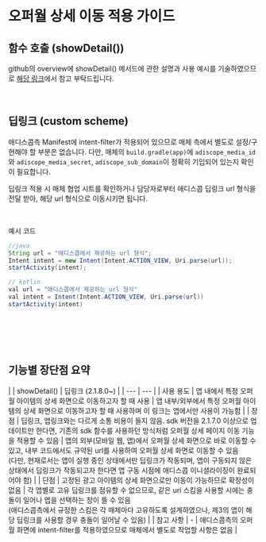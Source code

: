 # 오퍼월 상세 이동 적용 가이드

## 함수 호출 (showDetail())

github의 overview에 showDetail() 메서드에 관한 설명과 사용 예시를 기술하였으므로 [해당 링크](https://github.com/adiscope/Adiscope-Android-Sample/blob/master/docs/overview.md#overview---offerwalladandroid)에서 참고 부탁드립니다.

</br>

## 딥링크 (custom scheme)

애디스콥측 Manifest에 intent-filter가 적용되어 있으므로 매체 측에서 별도로 설정/구현해야 할 부분은 없습니다. 다만, 매체의 `build.gradle(app)`에 `adiscope_media_id`와 `adiscope_media_secret`, `adiscope_sub_domain`이 정확히 기입되어 있는지 확인이 필요합니다.

딥링크 적용 시 매체 협업 시트를 확인하거나 담당자로부터 애디스콥 딥링크 url 형식을 전달 받아, 해당 url 형식으로 이동시키면 됩니다.

</br>

예시 코드

```java
//java
String url = "애디스콥에서 제공하는 url 형식";
Intent intent = new Intent(Intent.ACTION_VIEW, Uri.parse(url));
startActivity(intent);

// kotlin
val url = "애디스콥에서 제공하는 url 형식"
val intent = Intent(Intent.ACTION_VIEW, Uri.parse(url))
startActivity(intent)
```

</br>

</br></br>

## 기능별 장단점 요약
|  | showDetail() | 딥링크 (2.1.8.0~) |
| --- | --- |
| 사용 용도 | 앱 내에서 특정 오퍼월 아이템의 상세 화면으로 이동하고자 할 때 사용 | 앱 내부/외부에서 특정 오퍼월 아이템의 상세 화면으로 이동하고자 할 때 사용하며 이 링크는 앱에서만 사용이 가능함 |
| 장점 | 딥링크, 앱링크와는 다르게 소통 비용이 들지 않음. sdk 버전을 2.1.7.0 이상으로 업데이트만 한다면, 기존의 sdk 함수를 사용하던 방식처럼 오퍼월 상세 페이지 이동 기능을 적용할 수 있음 | 앱의 외부(모바일 웹, 앱)에서 오퍼월 상세 화면으로 바로 이동할 수 있고, 내부 코드에서도 규약된 url를 사용하여 오퍼월 상세 화면로 이동할 수 있음 </br> (다만, 현재로서는 앱이 실행 중인 상태에서만 딥링크가 작동되며, 앱이 구동되지 않은 상태에서 딥링크가 작동되고자 한다면 앱 구동 시점에 애디스콥 이니셜라이징이 완료되어야 함) |
| 단점 | 고정된 광고 아이템의 상세 화면으로만 이동이 가능하므로 확장성이 없음 | 각 앱별로 고유 딥링크를 점유할 수 없으므로, 같은 uri 스킴을 사용할 시에는 충돌이 일어나 앱을 선택하는 창이 뜰 수 있음 </br> (애디스콥측에서 규정한 스킴은 각 매체마다 고유하도록 설계하였으나, 제3의 앱이 해당 딥링크를 사용할 경우 충돌이 일어날 수 있음) |
| 참고 사항 | - | 애디스콥측의 오퍼월 화면에 intent-filter를 적용하였으므로 매체에서 별도로 작업할 사항은 없음 |
